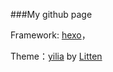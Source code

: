 ###My github page

Framework: [hexo](https://hexo.io/)， 

Theme：[yilia](https://github.com/litten/hexo-theme-yilia) by [Litten](http://litten.me/)
